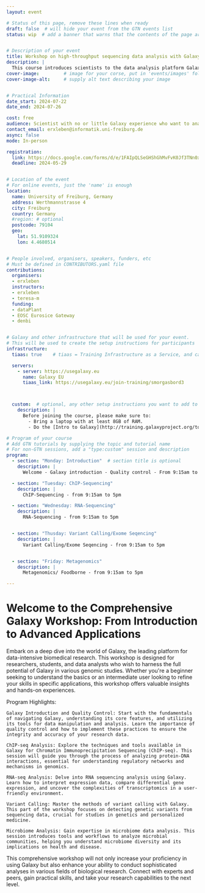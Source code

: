 ```yaml
---
layout: event

# Status of this page, remove these lines when ready
draft: false  # will hide your event from the GTN events list
status: wip  # add a banner that warns that the contents of the page are still subject to change


# Description of your event
title: Workshop on high-throughput sequencing data analysis with Galaxy
description: |
  This course introduces scientists to the data analysis platform Galaxy. The course is a beginner course; there is no requirement of any programming skills.
cover-image:         # image for your corse, put in 'events/images' folder
cover-image-alt:     # supply alt text describing your image


# Practical Information
date_start: 2024-07-22
date_end: 2024-07-26 

cost: free 
audience: Scientist with no or little Galaxy experience who want to analyse sequencing data.
contact_email: erxleben@informatik.uni-freiburg.de
async: false 
mode: In-person

registration:
  link: https://docs.google.com/forms/d/e/1FAIpQLSeGHShGhMvFvK0Jf3TNn0xgSMVboabWiTPfP2s3L1iDM0qTzA/viewform
  deadline: 2024-05-29


# Location of the event
# For online events, just the 'name' is enough
location:
  name: University of Freiburg, Germany
  address: Werthmannstrasse 4
  city: Freiburg
  country: Germany
  #region: # optional
  postcode: 79104
  geo:
    lat: 51.9109324
    lon: 4.4680514


# People involved, organisers, speakers, funders, etc
# Must be defined in CONTRIBUTORS.yaml file
contributions:
  organisers:
  - erxleben 
  instructors:
  - erxleben
  - teresa-m
  funding:
  - dataPlant
  - EOSC Eurosice Gateway 
  - denbi


# Galaxy and other infrastructure that will be used for your event.
# This will be used to create the setup instructions for participants
infrastructure:
  tiaas: true    # tiaas = Training Infrastructure as a Service, and can be requested (for free) from all major Galaxies

  servers:
    - server: https://usegalaxy.eu
      name: Galaxy EU
      tiaas_link: https://usegalaxy.eu/join-training/smorgasbord3



  custom:  # optional, any other setup instructions you want to add to the "Setup" tab
    description: |
      Before joining the course, please make sure to:
        - Bring a laptop with at least 8GB of RAM.
        - Do the [Intro to Galaxy](http://training.galaxyproject.org/topics/introduction/tutorials/galaxy-intro-short/tutorial.html) tutorial if you are not yet familiar with Galaxy

# Program of your course
# Add GTN tutorials by supplying the topic and tutorial name
# For non-GTN sessions, add a "type:custom" session and description
program:
  - section: "Monday: Introduction"  # section title is optional
    description: |
      Welcome - Galaxy introduction - Quality control - From 9:15am to 4pm

  - section: "Tuesday: ChIP-Sequencing"
    description: |
      ChIP-Sequencing - from 9:15am to 5pm

  - section: "Wednesday: RNA-Sequencing"
    description: |
      RNA-Sequencing - from 9:15am to 5pm


  - section: "Thusday: Variant Calling/Exome Seqencing"
    description: |
      Variant Calling/Exome Seqencing - from 9:15am to 5pm


  - section: "Friday: Metagenomics"
    description: |
      Metagenomics/ Foodborne - from 9:15am to 5pm

---
```


# Welcome to the Comprehensive Galaxy Workshop: From Introduction to Advanced Applications

Embark on a deep dive into the world of Galaxy, the leading platform for data-intensive biomedical research. This workshop is designed for researchers, students, and data analysts who wish to harness the full potential of Galaxy in various genomic studies. Whether you're a beginner seeking to understand the basics or an intermediate user looking to refine your skills in specific applications, this workshop offers valuable insights and hands-on experiences.

Program Highlights:

    Galaxy Introduction and Quality Control: Start with the fundamentals of navigating Galaxy, understanding its core features, and utilizing its tools for data manipulation and analysis. Learn the importance of quality control and how to implement these practices to ensure the integrity and accuracy of your research data.

    ChIP-seq Analysis: Explore the techniques and tools available in Galaxy for Chromatin Immunoprecipitation Sequencing (ChIP-seq). This session will guide you through the process of analyzing protein-DNA interactions, essential for understanding regulatory networks and mechanisms in genomics.

    RNA-seq Analysis: Delve into RNA sequencing analysis using Galaxy. Learn how to interpret expression data, compare differential gene expression, and uncover the complexities of transcriptomics in a user-friendly environment.

    Variant Calling: Master the methods of variant calling with Galaxy. This part of the workshop focuses on detecting genetic variants from sequencing data, crucial for studies in genetics and personalized medicine.

    Microbiome Analysis: Gain expertise in microbiome data analysis. This session introduces tools and workflows to analyze microbial communities, helping you understand microbiome diversity and its implications on health and disease.

This comprehensive workshop will not only increase your proficiency in using Galaxy but also enhance your ability to conduct sophisticated analyses in various fields of biological research. Connect with experts and peers, gain practical skills, and take your research capabilities to the next level.
